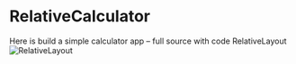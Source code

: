 # RelativeCalculator
Here is build a simple calculator app – full source  with code RelativeLayout
![RelativeLayout]("https://i.ibb.co/68DN80K/Screenshot-20190127-155318.jpg")
